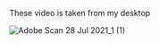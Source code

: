 These video is taken from my desktop

![Adobe Scan 28 Jul 2021_1 (1)](https://user-images.githubusercontent.com/101167477/160840046-8c4bea23-fa07-4d54-88aa-6d2fa9546228.jpg)


